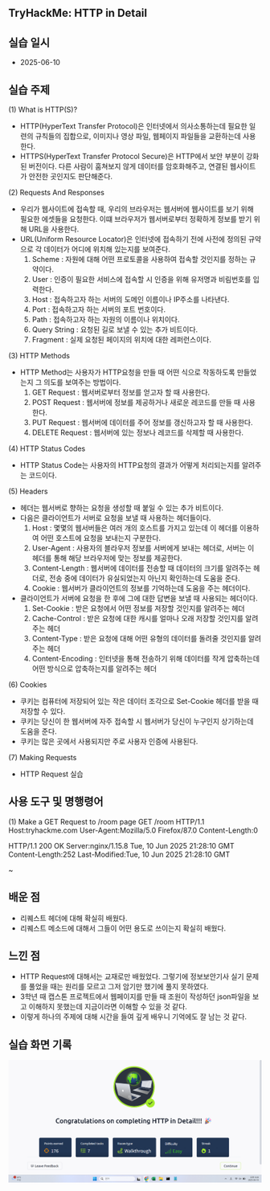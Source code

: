 ## TryHackMe: HTTP in Detail

## 실습 일시
- 2025-06-10


## 실습 주제
(1) What is HTTP(S)?
 - HTTP(HyperText Transfer Protocol)은 인터넷에서 의사소통하는데 필요한 일련의 규칙들의 집합으로, 이미지나 영상 파일, 웹페이지 파일들을 교환하는데 사용한다.
 - HTTPS(HyperText Transfer Protocol Secure)은 HTTP에서 보안 부분이 강화된 버전이다. 다른 사람이 훔쳐보지 않게 데이터를 암호화해주고, 연결된 웹사이트가 안전한 곳인지도 판단해준다.

(2) Requests And Responses
 - 우리가 웹사이트에 접속할 때, 우리의 브라우저는 웹서버에 웹사이트를 보기 위해 필요한 에셋들을 요청한다. 이떄 브라우저가 웹서버로부터 정확하게 정보를 받기 위해 URL을 사용한다.
 - URL(Uniform Resource Locator)은 인터넷에 접속하기 전에 사전에 정의된 규약으로 각 데이터가 어디에 위치해 있는지를 보여준다.
   1) Scheme : 자원에 대해 어떤 프로토콜을 사용하여 접속할 것인지를 정하는 규약이다.
   2) User : 인증이 필요한 서비스에 접속할 시 인증을 위해 유저명과 비림번호를 입력한다.
   3) Host : 접속하고자 하는 서버의 도메인 이름이나 IP주소를 나타낸다.
   4) Port : 접속하고자 하는 서버의 포트 번호이다.
   5) Path : 접속하고자 하는 자원의 이름이나 위치이다.
   6) Query String : 요청된 길로 보낼 수 있는 추가 비트이다.
   7) Fragment : 실제 요청된 페이지의 위치에 대한 레퍼런스이다.

(3) HTTP Methods
 - HTTP Method는 사용자가 HTTP요청을 만들 때 어떤 식으로 작동하도록 만들었는지 그 의도를 보여주는 방법이다.
   1) GET Request : 웹서버로부터 정보를 얻고자 할 때 사용한다.
   2) POST Request : 웹서버에 정보를 제공하거나 새로운 레코드를 만들 때 사용한다.
   3) PUT Request : 웹서버에 데이터를 주어 정보를 갱신하고자 할 때 사용한다.
   4) DELETE Request : 웹서버에 있는 정보나 레코드를 삭제할 때 사용한다.

(4) HTTP Status Codes
 - HTTP Status Code는 사용자의 HTTP요청의 결과가 어떻게 처리되는지를 알려주는 코드이다.

(5) Headers
 - 헤더는 웹서버로 향하는 요청을 생성할 때 붙일 수 있는 추가 비트이다.
 - 다음은 클라이언트가 서버로 요청을 보낼 때 사용하는 헤더들이다.
   1) Host : 몇몇의 웹서버들은 여러 개의 호스트를 가지고 있는데 이 헤더를 이용하여 어떤 호스트에 요청을 보내는지 구분한다.
   2) User-Agent : 사용자의 블라우저 정보를 서버에게 보내는 헤더로, 서버는 이 헤더를 통해 해당 브라우저에 맞는 정보를 제공한다.
   3) Content-Length : 웹서버에 데이터를 전송할 때 데이터의 크기를 알려주는 헤더로, 전송 중에 데이터가 유실되었는지 아닌지 확인하는데 도움을 준다.
   4) Cookie : 웹서버가 클라이언트의 정보를 기억하는데 도움을 주는 헤더이다.
 - 클라이언트가 서버에 요청을 한 후에 그에 대한 답변을 보낼 때 사용되는 헤더이다.
   1) Set-Cookie : 받은 요청에서 어떤 정보를 저장할 것인지를 알려주는 헤더
   2) Cache-Control : 받은 요청에 대한 캐시를 얼마나 오래 저장할 것인지를 알려주는 헤더
   3) Content-Type : 받은 요청에 대해 어떤 유형의 데이터를 돌려줄 것인지를 알려주는 헤더
   4) Content-Encoding : 인터넷을 통해 전송하기 위해 데이터를 작게 압축하는데 어떤 방식으로 압축하는지를 알려주는 헤더

(6) Cookies
 - 쿠키는 컴퓨터에 저장되어 있는 작은 데이터 조각으로 Set-Cookie 헤더를 받을 때 저장할 수 있다.
 - 쿠키는 당신이 한 웹서버에 자주 접속할 시 웹서버가 당신이 누구인지 상기하는데 도움을 준다.
 - 쿠키는 많은 곳에서 사용되지만 주로 사용자 인증에 사용된다.

(7) Making Requests 
 - HTTP Request 실습


## 사용 도구 및 명행령어   
(1) Make a GET Request to /room page
 GET /room HTTP/1.1
 Host:tryhackme.com
 User-Agent:Mozilla/5.0 Firefox/87.0
 Content-Length:0

 HTTP/1.1 200 OK
 Server:nginx/1.15.8
 Tue, 10 Jun 2025 21:28:10 GMT
 Content-Length:252
 Last-Modified:Tue, 10 Jun 2025 21:28:10 GMT

 <html>~</html>

 
## 배운 점
 - 리퀘스트 헤더에 대해 확실히 배웠다.
 - 리퀘스트 메소드에 대해서 그들이 어떤 용도로 쓰이는지 확실히 배웠다.


## 느낀 점
- HTTP Request에 대해서는 교재로만 배웠었다. 그렇기에 정보보안기사 실기 문제를 풀었을 때는 원리를 모르고 그저 암기만 했기에 풀지 못하였다.
- 3학년 때 캡스톤 프로젝트에서 웹페이지를 만들 때 조원이 작성하던 json파일을 보고 이해하지 못했는데 지금이라면 이해할 수 있을 것 같다.
- 이렇게 하나의 주제에 대해 시간을 들여 깊게 배우니 기억에도 잘 남는 것 같다.


## 실습 화면 기록
![실습 결과](images/HTTP_in_Detail.png)
